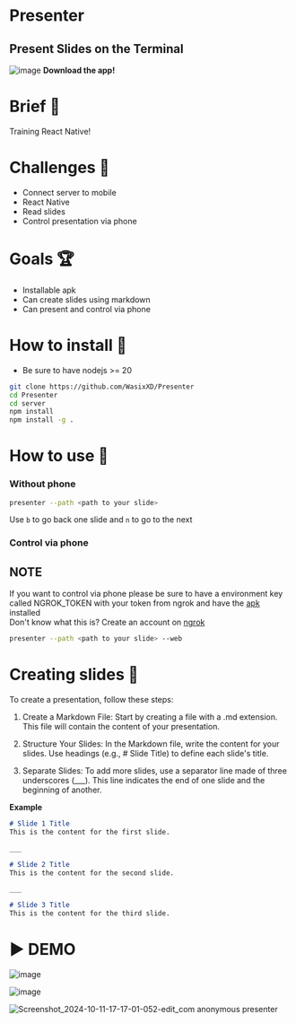 # Presenter
## Present Slides on the Terminal 
![image](https://github.com/user-attachments/assets/b47e03d1-ae49-42bd-a721-73048e02e6f1)
**Download the app!**

# Brief 📖
Training React Native!

# Challenges 🐢
- Connect server to mobile
- React Native
- Read slides
- Control presentation via phone

# Goals 🏆
- Installable apk
- Can create slides using markdown
- Can present and control via phone


# How to install 🚀

- Be sure to have nodejs >= 20

```bash
git clone https://github.com/WasixXD/Presenter
cd Presenter
cd server
npm install
npm install -g .
```

# How to use 👷

### Without phone
```bash
presenter --path <path to your slide>
```
Use `b` to go back one slide and `n` to go to the next

### Control via phone

## NOTE
If you want to control via phone please be sure to have a environment key called NGROK_TOKEN with your token from ngrok and have the [apk](https://github.com/WasixXD/Presenter/releases/tag/1.0.0) installed\
Don't know what this is? Create an account on [ngrok](https://dashboard.ngrok.com/login)



```bash
presenter --path <path to your slide> --web
```

# Creating slides 🛝

To create a presentation, follow these steps:

1) Create a Markdown File: Start by creating a file with a .md extension. This file will contain the content of your presentation.

2) Structure Your Slides: In the Markdown file, write the content for your slides. Use headings (e.g., # Slide Title) to define each slide's title.

3) Separate Slides: To add more slides, use a separator line made of three underscores (___). This line indicates the end of one slide and the beginning of another.

**Example**

```md
# Slide 1 Title
This is the content for the first slide.

___

# Slide 2 Title
This is the content for the second slide.

___

# Slide 3 Title
This is the content for the third slide.
```


# ▶️ DEMO

![image](https://github.com/user-attachments/assets/b9eabc40-ad92-40c1-8875-740fe5e24eac)

![image](https://github.com/user-attachments/assets/dd604f94-ba75-4b23-aea9-45183dd19d85)

![Screenshot_2024-10-11-17-17-01-052-edit_com anonymous presenter](https://github.com/user-attachments/assets/f098b86b-dcd8-441c-95c8-f39bfe5dc36b)


